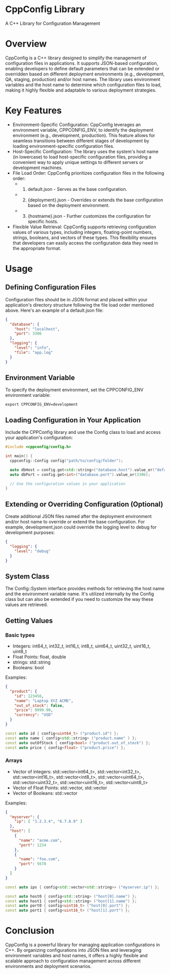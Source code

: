 CppConfig Library
=================

A C++ Library for Configuration Management

# Overview
CppConfig is a C++ library designed to simplify the management of configuration files in applications. It supports JSON-based configuration, enabling developers to define default parameters that can be extended or overridden based on different deployment environments (e.g., development, QA, staging, production) and/or host names. The library uses environment variables and the host name to determine which configuration files to load, making it highly flexible and adaptable to various deployment strategies.

# Key Features
- Environment-Specific Configuration: CppConfig leverages an environment variable, CPPCONFIG_ENV, to identify the deployment environment (e.g., development, production). This feature allows for seamless transitions between different stages of development by loading environment-specific configuration files.
- Host-Specific Configuration: The library uses the system's host name (in lowercase) to load host-specific configuration files, providing a convenient way to apply unique settings to different servers or development machines.
- File Load Order: CppConfig prioritizes configuration files in the following order:
  - 1. default.json - Serves as the base configuration.
  - 2. {deployment}.json - Overrides or extends the base configuration based on the deployment environment.
  - 3. {hostname}.json - Further customizes the configuration for specific hosts.
- Flexible Value Retrieval: CppConfig supports retrieving configuration values of various types, including integers, floating-point numbers, strings, booleans, and vectors of these types. This flexibility ensures that developers can easily access the configuration data they need in the appropriate format.

# Usage

## Defining Configuration Files
Configuration files should be in JSON format and placed within your application's directory structure following the file load order mentioned above. Here's an example of a default.json file:

```JSON
{
  "database": {
    "host": "localhost",
    "port": 3306
  },
  "logging": {
    "level": "info",
    "file": "app.log"
  }
}
```

## Environment Variable

To specify the deployment environment, set the CPPCONFIG_ENV environment variable:
```SHELL
export CPPCONFIG_ENV=development
```

## Loading Configuration in Your Application
Include the CPPConfig library and use the Config class to load and access your application's configuration:
```CPP
#include <cppconfig/config.h>

int main() {
  cppconfig::Config config("path/to/config/folder");

  auto dbHost = config.get<std::string>("database.host").value_or("default_host");
  auto dbPort = config.get<int>("database.port").value_or(3306);

  // Use the configuration values in your application
}
```

## Extending or Overriding Configuration (Optional)

Create additional JSON files named after the deployment environment and/or host name to override or extend the base configuration. For example, development.json could override the logging level to debug for development purposes:
```JSON
{
  "logging": {
    "level": "debug"
  }
}
```

## System Class

The Config::System interface provides methods for retrieving the host name and the environment variable name. It's utilized internally by the Config class but can also be extended if you need to customize the way these values are retrieved.

## Getting Values

### Basic types

- Integers: int64_t, int32_t, int16_t, int8_t, uint64_t, uint32_t, uint16_t, uint8_t
- Float Points: float, double
- strings: std::string
- Booleans: bool

Examples:
```JSON
{
  "product": {
    "id": 123456,
    "name": "Laptop XYZ ACME",
    "out_of_stock": false,
    "price": 9999.90,
    "currency": "USD"
  }
}
```

```CPP
const auto id { config<uint64_t> ("product.id") };
const auto name { config<std::string> ("product.name" ) };
const auto outOfStock { config<bool> ("product.out_of_stock") };
const auto price { config<float> ("product.price") };
```

### Arrays

- Vector of integers: std::vector<int64_t>, std::vector<int32_t>, std::vector<int16_t>, std::vector<int8_t>, std::vector<uint64_t>, std::vector<uint32_t>, std::vector<uint16_t>, std::vector<uint8_t>
- Vector of Float Points: std::vector<float>, std::vector<double>
- Vector of Booleans: std::vector<bool>

Examples:
```JSON
{
  "myserver": {
    "ip": [ "1.2.3.4", "6.7.8.9" ]
  },
  "host": [
    {
      "name": "acme.com",
      "port": 1234
    },
    {
      "name": "foo.com",
      "port": 5678
    }
  ]
}
```

```CPP
const auto ips { config<std::vector<std::string>> ("myserver.ip") };

const auto host0 { config<std::string> ("host[0].name") };
const auto host1 { config<std::string> ("host[1].name") };
const auto port0 { config<uint16_t> ("host[0].port") };
const auto port1 { config<uint16_t> ("host[1].port") };
```

# Conclusion

CppConfig is a powerful library for managing application configurations in C++. By organizing configurations into JSON files and leveraging environment variables and host names, it offers a highly flexible and scalable approach to configuration management across different environments and deployment scenarios.
